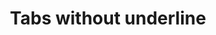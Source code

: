 ---
title: Tabs without underline
category: Application
paid: true
isActive: true
ltr: {"vue":{"vueTail":[],"vueCss":[]},"preview":"function App() {\n  const tabItems = [\"Overview\", \"Integration\", \"Billing\", \"Transactions\", \"plans\"];\n  const [selectedItem, setSelectedItem] = useState(0);\n  return /*#__PURE__*/React.createElement(\"div\", {\n    className: \"mt-4 px-4 md:px-8\"\n  }, /*#__PURE__*/React.createElement(\"ul\", {\n    role: \"tablist\",\n    className: \"hidden max-w-screen-xl mx-auto px-2.5 items-center gap-x-3 overflow-x-auto text-sm rounded-lg sm:flex\"\n  }, tabItems.map((item, idx) => /*#__PURE__*/React.createElement(\"li\", {\n    key: idx\n  }, /*#__PURE__*/React.createElement(\"button\", {\n    role: \"tab\",\n    \"aria-selected\": selectedItem == idx ? true : false,\n    \"aria-controls\": `tabpanel-${idx + 1}`,\n    className: `py-2.5 px-4 rounded-lg duration-150 hover:text-gray-700 hover:bg-gray-50 active:bg-gray-100 font-medium ${selectedItem == idx ? \"bg-gray-50 text-gray-700\" : \"text-gray-500\"}`,\n    onClick: () => setSelectedItem(idx)\n  }, item)))), /*#__PURE__*/React.createElement(\"div\", {\n    className: \"relative text-gray-500 sm:hidden\"\n  }, /*#__PURE__*/React.createElement(\"svg\", {\n    xmlns: \"http://www.w3.org/2000/svg\",\n    viewBox: \"0 0 20 20\",\n    fill: \"currentColor\",\n    className: \"pointer-events-none w-5 h-5 absolute right-2 inset-y-0 my-auto\"\n  }, /*#__PURE__*/React.createElement(\"path\", {\n    fillRule: \"evenodd\",\n    d: \"M5.23 7.21a.75.75 0 011.06.02L10 11.168l3.71-3.938a.75.75 0 111.08 1.04l-4.25 4.5a.75.75 0 01-1.08 0l-4.25-4.5a.75.75 0 01.02-1.06z\",\n    clipRule: \"evenodd\"\n  })), /*#__PURE__*/React.createElement(\"select\", {\n    value: tabItems[selectedItem],\n    className: \"p-3 w-full bg-transparent appearance-none outline-none border rounded-lg shadow-sm focus:border-indigo-600\",\n    onChange: e => setSelectedItem(tabItems.indexOf(e.target.value))\n  }, tabItems.map((item, idx) => /*#__PURE__*/React.createElement(\"option\", {\n    key: idx,\n    idx: idx\n  }, item)))));\n}","react":{"jsxTail":[{"code":"import { useState } from \"react\"\n\nexport default () => {\n\n    const tabItems = [\"Overview\", \"Integration\", \"Billing\", \"Transactions\", \"plans\"]\n    const [selectedItem, setSelectedItem] = useState(0)\n\n    return (\n        <div className=\"px-4 md:px-8\">\n            <ul role=\"tablist\" className=\"hidden max-w-screen-xl mx-auto px-2.5 items-center gap-x-3 overflow-x-auto text-sm rounded-lg sm:flex\">\n                {\n                    tabItems.map((item, idx) => (\n                        <li key={idx}>\n                            <button\n                                role=\"tab\"\n                                aria-selected={selectedItem == idx ? true : false}\n                                aria-controls={`tabpanel-${idx + 1}`}\n                                className={`py-2.5 px-4 rounded-lg duration-150 hover:text-gray-700 hover:bg-gray-50 active:bg-gray-100 font-medium ${selectedItem == idx ? \"bg-gray-50 text-gray-700\" : \"text-gray-500\"}`}\n                                onClick={() => setSelectedItem(idx)}\n                            >\n                                {item}\n                            </button>\n                        </li>\n                    ))\n                }\n            </ul>\n            <div className=\"relative text-gray-500 sm:hidden\">\n                <svg xmlns=\"http://www.w3.org/2000/svg\" viewBox=\"0 0 20 20\" fill=\"currentColor\" className=\"pointer-events-none w-5 h-5 absolute right-2 inset-y-0 my-auto\">\n                    <path fillRule=\"evenodd\" d=\"M5.23 7.21a.75.75 0 011.06.02L10 11.168l3.71-3.938a.75.75 0 111.08 1.04l-4.25 4.5a.75.75 0 01-1.08 0l-4.25-4.5a.75.75 0 01.02-1.06z\" clipRule=\"evenodd\" />\n                </svg>\n                <select value={tabItems[selectedItem]} className=\"p-3 w-full bg-transparent appearance-none outline-none border rounded-lg shadow-sm focus:border-indigo-600\"\n                    onChange={(e) => setSelectedItem(tabItems.indexOf(e.target.value))}\n                >\n                    {\n                        tabItems.map((item, idx) => (\n                            <option key={idx} idx={idx}>\n                                {item}\n                            </option>\n                        ))\n                    }\n                </select>\n            </div>\n        </div>\n    )\n}","label":"App.jsx"}],"jsxCss":[]}}
rtl: {"preview":"function App() {\n  const tabItems = [\"الملخص\", \"التكامل\", \"الفواتير\", \"المعاملات\", \"الخطط\"];\n  const [selectedItem, setSelectedItem] = useState(0);\n  return /*#__PURE__*/React.createElement(\"div\", {\n    className: \"mt-4 px-4 md:px-8\"\n  }, /*#__PURE__*/React.createElement(\"ul\", {\n    role: \"tablist\",\n    className: \"hidden max-w-screen-xl mx-auto px-2.5 items-center gap-x-3 overflow-x-auto text-sm rounded-lg sm:flex\"\n  }, tabItems.map((item, idx) => /*#__PURE__*/React.createElement(\"li\", {\n    key: idx\n  }, /*#__PURE__*/React.createElement(\"button\", {\n    role: \"tab\",\n    \"aria-selected\": selectedItem == idx ? true : false,\n    \"aria-controls\": `tabpanel-${idx + 1}`,\n    className: `py-2.5 px-4 rounded-lg duration-150 hover:text-gray-700 hover:bg-gray-50 active:bg-gray-100 font-medium ${selectedItem == idx ? \"bg-gray-50 text-gray-700\" : \"text-gray-500\"}`,\n    onClick: () => setSelectedItem(idx)\n  }, item)))), /*#__PURE__*/React.createElement(\"div\", {\n    className: \"relative text-gray-500 sm:hidden\"\n  }, /*#__PURE__*/React.createElement(\"svg\", {\n    xmlns: \"http://www.w3.org/2000/svg\",\n    viewBox: \"0 0 20 20\",\n    fill: \"currentColor\",\n    className: \"pointer-events-none w-5 h-5 absolute right-2 inset-y-0 my-auto\"\n  }, /*#__PURE__*/React.createElement(\"path\", {\n    fillRule: \"evenodd\",\n    d: \"M5.23 7.21a.75.75 0 011.06.02L10 11.168l3.71-3.938a.75.75 0 111.08 1.04l-4.25 4.5a.75.75 0 01-1.08 0l-4.25-4.5a.75.75 0 01.02-1.06z\",\n    clipRule: \"evenodd\"\n  })), /*#__PURE__*/React.createElement(\"select\", {\n    value: tabItems[selectedItem],\n    className: \"p-3 w-full bg-transparent appearance-none outline-none border rounded-lg shadow-sm focus:border-indigo-600\",\n    onChange: e => setSelectedItem(tabItems.indexOf(e.target.value))\n  }, tabItems.map((item, idx) => /*#__PURE__*/React.createElement(\"option\", {\n    key: idx,\n    idx: idx\n  }, item)))));\n}","react":{"jsxTail":[{"label":"App.jsx","code":"import { useState } from \"react\"\n\nexport default () => {\n\n    const tabItems = [\"الملخص\", \"التكامل\", \"الفواتير\", \"المعاملات\", \"الخطط\"]\n    const [selectedItem, setSelectedItem] = useState(0)\n\n    return (\n        <div className=\"px-4 md:px-8\">\n            <ul role=\"tablist\" className=\"hidden max-w-screen-xl mx-auto px-2.5 items-center gap-x-3 overflow-x-auto text-sm rounded-lg sm:flex\">\n                {\n                    tabItems.map((item, idx) => (\n                        <li key={idx}>\n                            <button\n                                role=\"tab\"\n                                aria-selected={selectedItem == idx ? true : false}\n                                aria-controls={`tabpanel-${idx + 1}`}\n                                className={`py-2.5 px-4 rounded-lg duration-150 hover:text-gray-700 hover:bg-gray-50 active:bg-gray-100 font-medium ${selectedItem == idx ? \"bg-gray-50 text-gray-700\" : \"text-gray-500\"}`}\n                                onClick={() => setSelectedItem(idx)}\n                            >\n                                {item}\n                            </button>\n                        </li>\n                    ))\n                }\n            </ul>\n            <div className=\"relative text-gray-500 sm:hidden\">\n                <svg xmlns=\"http://www.w3.org/2000/svg\" viewBox=\"0 0 20 20\" fill=\"currentColor\" className=\"pointer-events-none w-5 h-5 absolute right-2 inset-y-0 my-auto\">\n                    <path fillRule=\"evenodd\" d=\"M5.23 7.21a.75.75 0 011.06.02L10 11.168l3.71-3.938a.75.75 0 111.08 1.04l-4.25 4.5a.75.75 0 01-1.08 0l-4.25-4.5a.75.75 0 01.02-1.06z\" clipRule=\"evenodd\" />\n                </svg>\n                <select value={tabItems[selectedItem]} className=\"p-3 w-full bg-transparent appearance-none outline-none border rounded-lg shadow-sm focus:border-indigo-600\"\n                    onChange={(e) => setSelectedItem(tabItems.indexOf(e.target.value))}\n                >\n                    {\n                        tabItems.map((item, idx) => (\n                            <option key={idx} idx={idx}>\n                                {item}\n                            </option>\n                        ))\n                    }\n                </select>\n            </div>\n        </div>\n    )\n}"}],"jsxCss":[]},"vue":{"vueTail":[],"vueCss":[]}}
slug: /tabs
id: fde5d6f4-e899-4ea9-b03e-ef72b74a807f
created_at: 1669583648147
---